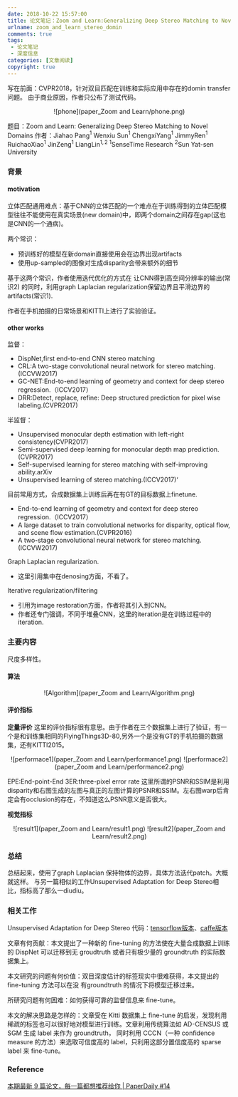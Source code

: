 ```yaml
---
date: 2018-10-22 15:57:00
title: 论文笔记：Zoom and Learn:Generalizing Deep Stereo Matching to Novel Domains
urlname: zoom_and_learn_stereo_domin
comments: true
tags:
 - 论文笔记
 - 深度信息
categories: [文章阅读]
copyright: true
---
```



写在前面：CVPR2018，针对双目匹配在训练和实际应用中存在的domin transfer问题。
由于商业原因，作者只公布了测试代码。
<div align = center>
![phone](paper_Zoom and Learn/phone.png)

</div>

题目：Zoom and Learn: Generalizing Deep Stereo Matching to Novel Domains
作者：Jiahao Pang$^1$ Wenxiu Sun$^1$ ChengxiYang$^1$ JimmyRen$^1$ RuichaoXiao$^1$ JinZeng$^1$ LiangLin$^{1,2}$
$^1$SenseTime Research $^2$Sun Yat-sen University

<!--more-->

### 背景
#### motivation
立体匹配通用难点：基于CNN的立体匹配的一个难点在于训练得到的立体匹配模型往往不能使用在真实场景(new domain)中，即两个domain之间存在gap(这也是CNN的一个通病)。

两个常识：
 - 预训练好的模型在新domain直接使用会在边界出现artifacts
 - 使用up-sampled的图像对生成disparity会带来额外的细节
 
基于这两个常识，作者使用迭代优化的方式在 让CNN得到高空间分辨率的输出(常识2) 的同时，利用graph Laplacian regularization保留边界且平滑边界的artifacts(常识1).

作者在手机拍摄的日常场景和KITTI上进行了实验验证。

#### other works
监督：

- DispNet,first end-to-end CNN stereo matching
- CRL:A two-stage convolutional neural network for stereo matching. (ICCVW2017)
- GC-NET:End-to-end learning of geometry and context for deep stereo regression.（ICCV2017）
- DRR:Detect, replace, refine: Deep structured prediction for pixel wise labeling.(CVPR2017)

半监督：

- Unsupervised monocular depth estimation with left-right consistency(CVPR2017)
- Semi-supervised deep learning for monocular depth map prediction.(CVPR2017)
- Self-supervised learning for stereo matching with self-improving ability.arXiv
-  Unsupervised learning of stereo matching.(ICCV2017)‘
 
目前常用方式，合成数据集上训练后再在有GT的目标数据上finetune.

- End-to-end learning of geometry and context for deep stereo regression.（ICCV2017）
- A large dataset to train convolutional networks for disparity, optical flow, and scene flow estimation.(CVPR2016)
- A two-stage convolutional neural network for stereo matching.(ICCVW2017)

Graph Laplacian regularization.
 - 这里引用集中在denosing方面，不看了。

Iterative regularization/filtering
- 引用为image restoration方面，作者将其引入到CNN。
- 作者还专门强调，不同于堆叠CNN，这里的iteration是在训练过程中的iteration.


### 主要内容
 
尺度多样性。



#### 算法
<div align = center>
![Algorithm](paper_Zoom and Learn/Algorithm.png)

</div>


#### 评价指标
**定量评价**
这里的评价指标很有意思。由于作者在三个数据集上进行了验证，有一个是和训练集相同的FlyingThings3D-80,另外一个是没有GT的手机拍摄的数据集，还有KITTI2015。
<div align = center>
![performace1](paper_Zoom and Learn/performance1.png)
![performace2](paper_Zoom and Learn/performance2.png)
</div>

EPE:End-point-End
3ER:three-pixel error rate
这里所谓的PSNR和SSIM是利用disparity和右图生成的左图与真正的左图计算的PSNR和SSIM。左右图warp后肯定会有occlusion的存在，不知道这么PSNR意义是否很大。

**视觉指标**
<div align = center>
![result1](paper_Zoom and Learn/result1.png)
![result2](paper_Zoom and Learn/result2.png)
</div>
 

### 总结

总结起来，使用了graph Laplacian 保持物体的边界，具体方法迭代patch。大概就这样。
与另一篇相似的工作Unsupervised Adaptation for Deep Stereo相比，指标高了那么一diudiu。



### 相关工作
Unsupervised Adaptation for Deep Stereo
代码：[tensorflow版本](https://github.com/AlessioTonioni/dispflownet-tf)、[caffe版本](https://github.com/CVLAB-Unibo/Unsupervised-Adaptation-for-Deep-Stereo)

文章有何贡献：本文提出了一种新的 fine-tuning 的方法使在大量合成数据上训练的 DispNet 可以迁移到无 groudtruth 或者只有极少量的 groundtruth 的实际数据集上。

本文研究的问题有何价值：双目深度估计的标签现实中很难获得，本文提出的 fine-tuning 方法可以在没 有groundtruth 的情况下将模型迁移过来。

所研究问题有何困难：如何获得可靠的监督信息来 fine-tune。

本文的解决思路是怎样的：文章受在 Kitti 数据集上 fine-tune 的启发，发现利用稀疏的标签也可以很好地对模型进行训练。文章利用传统算法如 AD-CENSUS 或 SGM 生成 label 来作为 groundtruth， 同时利用 CCCN（一种 confidence measure 的方法）来选取可信度高的 label，只利用这部分置信度高的 sparse label 来 fine-tune。



### Reference
[本期最新 9 篇论文，每一篇都想推荐给你 | PaperDaily #14](https://zhuanlan.zhihu.com/p/31065813)





